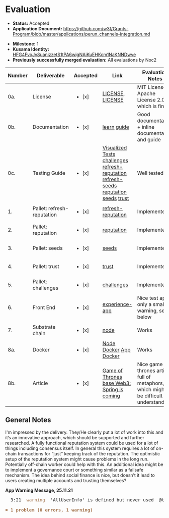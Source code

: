 # Evaluation

- **Status:** Accepted
- **Application Document:** https://github.com/w3f/Grants-Program/blob/master/applications/perun_channels-integration.md
* **Milestone:** 1
* **Kusama Identity:** [HFG4FvoJv8uanizzetS1tPA6wigNAiKuEHKcm1NaKNNDwve](https://polkascan.io/pre/kusama/account/HFG4FvoJv8uanizzetS1tPA6wigNAiKuEHKcm1NaKNNDwve)
* **Previously successfully merged evaluation:** All evaluations by Noc2

| Number | Deliverable | Accepted | Link | Evaluation Notes |
| ------ | ----------- | -------- | ---- |----------------- |
| 0a.    | License                    | <ul><li>[x] </li></ul> | [LICENSE](https://github.com/ZeroDAO/ZeroDAO-node/blob/main/LICENSE), [LICENSE](https://github.com/ZeroDAO/experience-app/blob/master/LICENSE) | MIT License + Apache License 2.0, which is fine |
| 0b.    | Documentation              | <ul><li>[x] </li></ul> | [learn](https://docs.zerodao.net/learn/) [guide](https://docs.zerodao.net/guide/) | Good documentation + inline documentation and guide | 
| 0c.    | Testing Guide              | <ul><li>[x] </li></ul> | [Visualized Tests](https://github.com/ZeroDAO/experience-app#visualized-tests) [challenges](https://github.com/ZeroDAO/ZeroDAO-node/blob/w3f/pallets/challenges/src/tests.rs) [refresh-reputation](https://github.com/ZeroDAO/ZeroDAO-node/blob/w3f/pallets/refresh-reputation/src/tests.rs) [refresh-seeds](https://github.com/ZeroDAO/ZeroDAO-node/blob/w3f/pallets/refresh-seeds/src/tests.rs) [reputation](https://github.com/ZeroDAO/ZeroDAO-node/blob/w3f/pallets/reputation/src/tests.rs) [seeds](https://github.com/ZeroDAO/ZeroDAO-node/blob/w3f/pallets/seeds/src/lib.rs) [trust](https://github.com/ZeroDAO/ZeroDAO-node/blob/w3f/pallets/trust/src/tests.rs) | Well tested |
| 1.     | Pallet: refresh-reputation | <ul><li>[x] </li></ul> | [refresh-reputation](https://github.com/ZeroDAO/ZeroDAO-node/tree/w3f/pallets/refresh-reputation) | Implemented |
| 2.     | Pallet: reputation         | <ul><li>[x] </li></ul> | [reputation](https://github.com/ZeroDAO/ZeroDAO-node/tree/w3f/pallets/reputation) | Implemented |
| 3.     | Pallet: seeds              | <ul><li>[x] </li></ul> | [seeds](https://github.com/ZeroDAO/ZeroDAO-node/tree/w3f/pallets/seeds) | Implemented |
| 4.     | Pallet: trust              | <ul><li>[x] </li></ul> | [trust](https://github.com/ZeroDAO/ZeroDAO-node/tree/w3f/pallets/trust) | Implemented |
| 5.     | Pallet: challenges         | <ul><li>[x] </li></ul> | [challenges](https://github.com/ZeroDAO/ZeroDAO-node/tree/w3f/pallets/challenges) | Implemented |
| 6.     | Front End                  | <ul><li>[x] </li></ul> | [experience-app](https://github.com/ZeroDAO/experience-app) | Nice test app, only a small warning, see below  |
| 7.     | Substrate chain            | <ul><li>[x] </li></ul> | [node](https://github.com/ZeroDAO/ZeroDAO-node/tree/main/node) | Works |
| 8a.    | Docker                     | <ul><li>[x] </li></ul> | [Node Docker](https://github.com/ZeroDAO/ZeroDAO-node#docker) [App Docker](https://github.com/ZeroDAO/experience-app#docker) | Works |
| 8b.    | Article                    | <ul><li>[x] </li></ul> | [Game of Thrones base Web3: Spring is coming](https://zerodao.medium.com/game-of-thrones-base-web3-spring-is-coming-9346f5318dd1) | Nice game of thrones article full of metaphors, which might be difficult to understand |

## General Notes

I'm impressed by the delivery. They/He clearly put a lot of work into this and it’s an innovative approach, which should be supported and further researched. A fully functional reputation system could be used for a lot of things including consensus itself. In general this system requires a lot of on-chain transactions for “just” keeping track of the reputation. The optimistic setup of the reputation system might cause problems in the long run. Potentially off-chain worker could help with this. An additional idea might be to implement a governance court or something similar as a failsafe mechanism. The idea behind social finance is nice, but doesn’t it lead to users creating multiple accounts and trusting themselves?  

**App Warning Message, 25.11.21**

<pre>  3:21  <font color="#A2734C">warning</font>  &apos;AllUserInfo&apos; is defined but never used  @typescript-eslint/no-unused-vars

<font color="#A2734C"><b>✖ 1 problem (0 errors, 1 warning)</b></font>
</pre>
